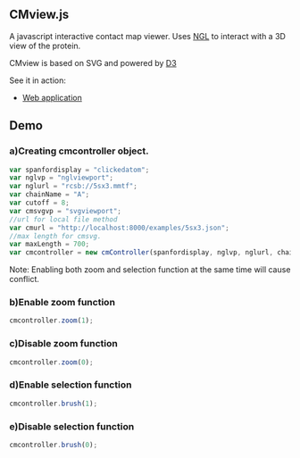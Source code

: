 ## CMview.js

A javascript interactive contact map viewer. Uses [NGL](https://github.com/arose/ngl) to interact with a 3D view of the protein.

CMview is based on SVG and powered by [D3](https://d3js.org/)

See it in action:

* [Web application](https://rcsb.github.io/cmviewjs/)

Demo
-----
### a)Creating cmcontroller object.
```js
var spanfordisplay = "clickedatom";
var nglvp = "nglviewport";
var nglurl = "rcsb://5sx3.mmtf";
var chainName = "A";
var cutoff = 8;
var cmsvgvp = "svgviewport";
//url for local file method
var cmurl = "http://localhost:8000/examples/5sx3.json";
//max length for cmsvg.
var maxLength = 700;
var cmcontroller = new cmController(spanfordisplay, nglvp, nglurl, chainName, cutoff, cmsvgnvp, cmurl, maxLength);
```

Note: Enabling both zoom and selection function at the same time will cause conflict.
### b)Enable zoom function
```js
cmcontroller.zoom(1);
```

### c)Disable zoom function
```js
cmcontroller.zoom(0);
```

### d)Enable selection function
```js
cmcontroller.brush(1);
```

### e)Disable selection function
```js
cmcontroller.brush(0);
```



